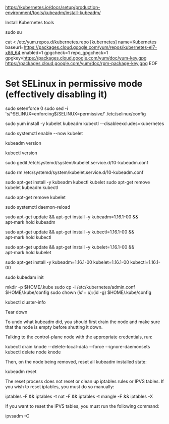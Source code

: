 https://kubernetes.io/docs/setup/production-environment/tools/kubeadm/install-kubeadm/

Install Kubernetes tools

 sudo su

cat <<EOF > /etc/yum.repos.d/kubernetes.repo
[kubernetes]
name=Kubernetes
baseurl=https://packages.cloud.google.com/yum/repos/kubernetes-el7-x86_64
enabled=1
gpgcheck=1
repo_gpgcheck=1
gpgkey=https://packages.cloud.google.com/yum/doc/yum-key.gpg https://packages.cloud.google.com/yum/doc/rpm-package-key.gpg
EOF

# Set SELinux in permissive mode (effectively disabling it)
 sudo setenforce 0
  sudo sed -i 's/^SELINUX=enforcing$/SELINUX=permissive/' /etc/selinux/config

  sudo yum install -y kubelet kubeadm kubectl --disableexcludes=kubernetes

  sudo systemctl enable --now kubelet

  kubeadm version

  kubectl version

 sudo gedit /etc/systemd/system/kubelet.service.d/10-kubeadm.conf

   sudo rm /etc/systemd/system/kubelet.service.d/10-kubeadm.conf


  sudo apt-get install -y  kubeadm kubectl kubelet
  sudo apt-get remove  kubelet kubeadm kubectl

   sudo apt-get remove  kubelet

   sudo systemctl daemon-reload 

  sudo apt-get update && apt-get install -y kubeadm=1.16.1-00 && \
  apt-mark hold kubeadm

  sudo apt-get update && apt-get install -y kubectl=1.16.1-00 && \
  apt-mark hold kubectl

  sudo apt-get update && apt-get install -y kubelet=1.16.1-00 && \
  apt-mark hold kubelet

  sudo apt-get install -y kubeadm=1.16.1-00 kubelet=1.16.1-00 kubectl=1.16.1-00

  sudo kubedam init

  mkdir -p $HOME/.kube
  sudo cp -i /etc/kubernetes/admin.conf $HOME/.kube/config
  sudo chown $(id -u):$(id -g) $HOME/.kube/config



  kubectl cluster-info

Tear down

To undo what kubeadm did, you should first drain the node and make sure that the node is empty before shutting it down.

Talking to the control-plane node with the appropriate credentials, run:

kubectl drain knode --delete-local-data --force --ignore-daemonsets
kubectl delete node knode

Then, on the node being removed, reset all kubeadm installed state:

kubeadm reset

The reset process does not reset or clean up iptables rules or IPVS tables. If you wish to reset iptables, you must do so manually:

iptables -F && iptables -t nat -F && iptables -t mangle -F && iptables -X

If you want to reset the IPVS tables, you must run the following command:

ipvsadm -C


